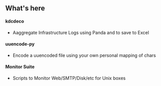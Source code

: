 ## What's here 
#### kdcdeco
- Aaggregate Infrastructure Logs using Panda and to save to Excel
#### uuencode-py 
- Encode a uuencoded file using your own personal mapping of chars
#### Monitor Suite 
- Scripts to Monitor Web/SMTP/Disk/etc for Unix boxes

